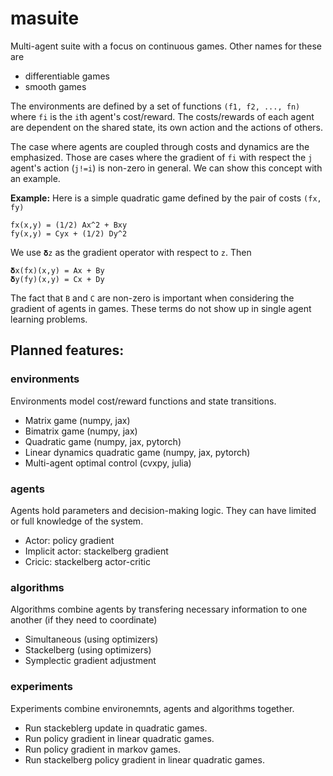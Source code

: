 # masuite
Multi-agent suite with a focus on continuous games. Other names for these are
* differentiable games
* smooth games

The environments are defined by a set of functions `(f1, f2, ..., fn)` where `fi` is the `i`th agent's cost/reward. 
The costs/rewards of each agent are dependent on the shared state, its own action and the actions of others.

The case where agents are coupled through costs and dynamics are the emphasized.
Those are cases where the gradient of `fi` with respect the `j` agent's action (`j!=i`) is non-zero in general.
We can show this concept with an example.

**Example:** Here is a simple quadratic game defined by the pair of costs `(fx, fy)`
```
fx(x,y) = (1/2) Ax^2 + Bxy
fy(x,y) = Cyx + (1/2) Dy^2
```
We use `𝛅z` as the gradient operator with respect to `z`.
Then
```
𝛅x(fx)(x,y) = Ax + By
𝛅y(fy)(x,y) = Cx + Dy
```
The fact that `B` and `C` are non-zero is important when considering the gradient of agents in games. These terms do not show up 
in single agent learning problems.


## Planned features:
### environments
Environments model cost/reward functions and state transitions.
* Matrix game (numpy, jax)
* Bimatrix game (numpy, jax)
* Quadratic game (numpy, jax, pytorch)
* Linear dynamics quadratic game (numpy, jax, pytorch)
* Multi-agent optimal control (cvxpy, julia)

### agents
Agents hold parameters and decision-making logic. They can have limited or full knowledge of the system. 
* Actor: policy gradient 
* Implicit actor: stackelberg gradient
* Cricic: stackelberg actor-critic 

### algorithms
Algorithms combine agents by transfering necessary information to one another (if they need to coordinate) 
* Simultaneous (using optimizers)
* Stackelberg (using optimizers)
* Symplectic gradient adjustment

### experiments
Experiments combine environemnts, agents and algorithms together.
* Run stackeblerg update in quadratic games.
* Run policy gradient in linear quadratic games.
* Run policy gradient in markov games.
* Run stackelberg policy gradient in linear quadratic games.
